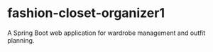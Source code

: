 # fashion-closet-organizer1
A Spring Boot web application for wardrobe management and outfit planning.
